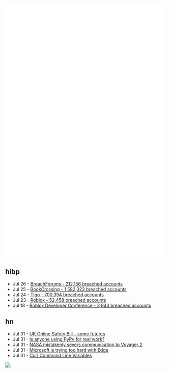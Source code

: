 ![Metrics](https://raw.githubusercontent.com/phixion/phixion/master/metrics.svg)

## hibp

<!--
for https://github.com/phixion/phixion/blob/main/.github/workflows/feeds.yml
-->
<!--START_SECTION:haveibeenpwnd-->
- Jul 26 - [BreachForums - 212,156 breached accounts](https://haveibeenpwned.com/PwnedWebsites#BreachForums)
- Jul 25 - [BookCrossing - 1,582,323 breached accounts](https://haveibeenpwned.com/PwnedWebsites#BookCrossing)
- Jul 24 - [Tigo - 700,394 breached accounts](https://haveibeenpwned.com/PwnedWebsites#Tigo)
- Jul 23 - [Roblox - 52,458 breached accounts](https://haveibeenpwned.com/PwnedWebsites#Roblox)
- Jul 18 - [Roblox Developer Conference - 3,943 breached accounts](https://haveibeenpwned.com/PwnedWebsites#RobloxDeveloperConference)
<!--END_SECTION:haveibeenpwnd-->

## hn

<!--
for https://github.com/phixion/phixion/blob/main/.github/workflows/feeds.yml
-->
<!--START_SECTION:hn-->
- Jul 31 - [UK Online Safety Bill – some futures](https://www.regulate.tech/online-safety-bill-some-futures-25th-july-2023/)
- Jul 31 - [Is anyone using PyPy for real work?](https://news.ycombinator.com/item?id=36940871)
- Jul 31 - [NASA mistakenly severs communication to Voyager 2](https://www.theregister.com/2023/07/31/nasa_mistakenly_disconnects_voyager_2/)
- Jul 31 - [Microsoft is trying too hard with Edge](https://www.xda-developers.com/microsoft-trying-too-hard-edge/)
- Jul 31 - [Curl Command Line Variables](https://daniel.haxx.se/blog/2023/07/31/introducing-curl-command-line-variables/)
<!--END_SECTION:hn-->

<!--
for https://yhype.me
-->
![](https://hit.yhype.me/github/profile?user_id=13013670)
